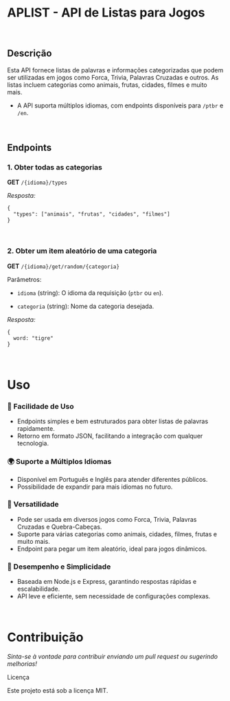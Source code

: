 # APLIST -  API de Listas para Jogos

<br />

## Descrição

Esta API fornece listas de palavras e informações categorizadas que podem ser utilizadas em jogos como Forca, Trivia, Palavras Cruzadas e outros. As listas incluem categorias como animais, frutas, cidades, filmes e muito mais.

- A API suporta múltiplos idiomas, com endpoints disponíveis para `/ptbr` e `/en`.

<br />

## Endpoints

### 1. Obter todas as categorias

**GET** `/{idioma}/types`

*Resposta:*

```
{
  "types": ["animais", "frutas", "cidades", "filmes"]
}
```
<br />

### 2. Obter um item aleatório de uma categoria

**GET** `/{idioma}/get/random/{categoria}`

Parâmetros:

- `idioma` (string): O idioma da requisição (`ptbr` ou `en`).

- `categoria` (string): Nome da categoria desejada.


*Resposta:*
```
{
  word: "tigre"
}
```
<br />


# Uso

### 🚀 Facilidade de Uso
- Endpoints simples e bem estruturados para obter listas de palavras rapidamente.
- Retorno em formato JSON, facilitando a integração com qualquer tecnologia.

### 🌍 Suporte a Múltiplos Idiomas
- Disponível em Português e Inglês para atender diferentes públicos.
- Possibilidade de expandir para mais idiomas no futuro.

### 🎲 Versatilidade
- Pode ser usada em diversos jogos como Forca, Trivia, Palavras Cruzadas e Quebra-Cabeças.
- Suporte para várias categorias como animais, cidades, filmes, frutas e muito mais.
- Endpoint para pegar um item aleatório, ideal para jogos dinâmicos.

### 💨 Desempenho e Simplicidade
- Baseada em Node.js e Express, garantindo respostas rápidas e escalabilidade.
- API leve e eficiente, sem necessidade de configurações complexas.

<br />

# Contribuição

*Sinta-se à vontade para contribuir enviando um pull request ou sugerindo melhorias!*

Licença

Este projeto está sob a licença MIT.


